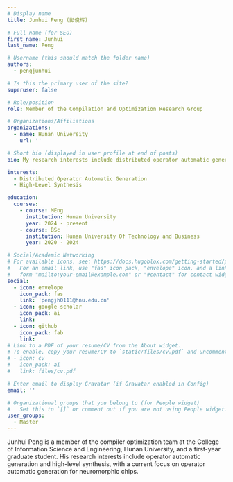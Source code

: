```yaml
---
# Display name
title: Junhui Peng (彭俊辉)

# Full name (for SEO)
first_name: Junhui
last_name: Peng

# Username (this should match the folder name)
authors:
  - pengjunhui

# Is this the primary user of the site?
superuser: false

# Role/position
role: Member of the Compilation and Optimization Research Group

# Organizations/Affiliations
organizations:
  - name: Hunan University
    url: ''

# Short bio (displayed in user profile at end of posts)
bio: My research interests include distributed operator automatic generation and high-level synthesis.

interests:
  - Distributed Operator Automatic Generation
  - High-Level Synthesis

education:
  courses:
    - course: MEng
      institution: Hunan University
      year: 2024 - present
    - course: BSc
      institution: Hunan University Of Technology and Business
      year: 2020 - 2024

# Social/Academic Networking
# For available icons, see: https://docs.hugoblox.com/getting-started/page-builder/#icons
#   For an email link, use "fas" icon pack, "envelope" icon, and a link in the
#   form "mailto:your-email@example.com" or "#contact" for contact widget.
social:
  - icon: envelope
    icon_pack: fas
    link: 'pengjh0111@hnu.edu.cn'
  - icon: google-scholar
    icon_pack: ai
    link: 
  - icon: github
    icon_pack: fab
    link: 
# Link to a PDF of your resume/CV from the About widget.
# To enable, copy your resume/CV to `static/files/cv.pdf` and uncomment the lines below.
# - icon: cv
#   icon_pack: ai
#   link: files/cv.pdf

# Enter email to display Gravatar (if Gravatar enabled in Config)
email: ''

# Organizational groups that you belong to (for People widget)
#   Set this to `[]` or comment out if you are not using People widget.
user_groups:
  - Master
---
```


Junhui Peng is a member of the compiler optimization team at the College of Information Science and Engineering, Hunan University, and a first-year graduate student. His research interests include operator automatic generation and high-level synthesis, with a current focus on operator automatic generation for neuromorphic chips.

